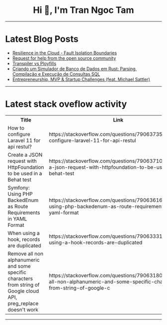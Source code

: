 <h1 align="center">Hi 👋, I'm Tran Ngoc Tam</h1>

---

# Latest Blog Posts 
<!-- BLOG-POST-LIST:START -->
- [Resilience in the Cloud - Fault Isolation Boundaries](https://dev.to/rdbatch02/resilience-in-the-cloud-fault-isolation-boundaries-4nid)
- [Request for help from the open source community](https://dev.to/hviana/request-for-help-from-the-open-source-community-2354)
- [Transpiler vs Ployfills](https://dev.to/padmajothi_athimoolam_23d/transpiler-vs-ployfills-1i5l)
- [Criando um Simulador de Banco de Dados em Rust: Parsing, Compilação e Execução de Consultas SQL](https://dev.to/rtoledo/criando-um-simulador-de-banco-de-dados-em-rust-parsing-compilacao-e-execucao-de-consultas-sql-3hl)
- [Entrepreneurship, MVP &amp; Startup Challenges &lpar;feat. Michael Sattler&rpar;](https://dev.to/vpalania/entrepreneurship-mvp-startup-challenges-feat-michael-sattler-23b5)
<!-- BLOG-POST-LIST:END -->

---

# Latest stack oveflow activity
<table>
  <tr><th>Title</th><th>Link</th></tr>
  <!-- STACKOVERFLOW:START --><tr><td>How to configure Laravel 11 for api restul?</td><td>https://stackoverflow.com/questions/79063735/how-to-configure-laravel-11-for-api-restul</td></tr><tr><td>Create a JSON request with HttpFoundation to be used in a Behat test</td><td>https://stackoverflow.com/questions/79063710/create-a-json-request-with-httpfoundation-to-be-used-in-a-behat-test</td></tr><tr><td>Symfony: Using PHP BackedEnum as Route Requirements in YAML Format</td><td>https://stackoverflow.com/questions/79063616/symfony-using-php-backedenum-as-route-requirements-in-yaml-format</td></tr><tr><td>When using a hook, records are duplicated</td><td>https://stackoverflow.com/questions/79063331/when-using-a-hook-records-are-duplicated</td></tr><tr><td>Remove all non alphanumeric and some specific characters from string of Google cloud API, preg_replace doesn&#39;t work</td><td>https://stackoverflow.com/questions/79063180/remove-all-non-alphanumeric-and-some-specific-characters-from-string-of-google-c</td></tr><!-- STACKOVERFLOW:END -->
</table>

---


